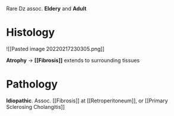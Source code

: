 Rare Dz assoc. **Eldery** and **Adult**

# Histology

![[Pasted image 20220217230305.png]]

**Atrophy** → **[[Fibrosis]]** extends to surrounding tissues

# Pathology
**Idiopathic**. Assoc. [[Fibrosis]] at [[Retroperitoneum]], or [[Primary Sclerosing Cholangitis]]